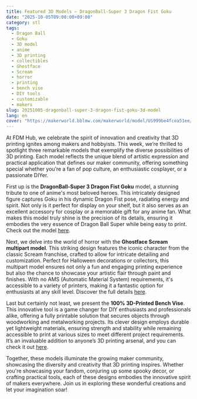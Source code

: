 ```yaml
---
title: Featured 3D Models – DragonBall-Super 3 Dragon Fist Goku
date: "2025-10-05T09:00:00+09:00"
category: stl
tags:
  - Dragon Ball
  - Goku
  - 3D model
  - anime
  - 3D printing
  - collectibles
  - Ghostface
  - Scream
  - horror
  - printing
  - bench vise
  - DIY tools
  - customizable
  - makers
slug: 20251005-dragonball-super-3-dragon-fist-goku-3d-model
lang: en
cover: "https://makerworld.bblmw.com/makerworld/model/US999be4fcea51ee/design/2025-10-05_85b59a4008a9b.png"
---
```


At FDM Hub, we celebrate the spirit of innovation and creativity that 3D printing ignites among makers and hobbyists. This week, we’re thrilled to spotlight three remarkable models that exemplify the diverse possibilities of 3D printing. Each model reflects the unique blend of artistic expression and practical application that defines our maker community, offering something special whether you’re a fan of pop culture, an enthusiastic cosplayer, or a passionate DIYer.

First up is the **DragonBall-Super 3 Dragon Fist Goku** model, a stunning tribute to one of anime's most beloved heroes. This intricately designed figure captures Goku in his dynamic Dragon Fist pose, radiating energy and spirit. Not only is it perfect for display on your shelf, but it also serves as an excellent accessory for cosplay or a memorable gift for any anime fan. What makes this model truly shine is the precision of its details, ensuring it embodies the very essence of Dragon Ball Super while being easy to print. Check out the model [here](https://makerworld.com/en/models/1857368-dragonball-super-3-dragon-fist-goku).

Next, we delve into the world of horror with the **Ghostface Scream multipart model**. This striking design features the iconic character from the classic Scream franchise, crafted to allow for intricate detailing and customization. Perfect for Halloween decorations or collectors, this multipart model ensures not only a fun and engaging printing experience but also the chance to showcase your artistic flair through paint and finishes. With no AMS (Automatic Material System) requirements, it's accessible to a variety of printers, making it a fantastic option for enthusiasts at any skill level. Discover the full details [here](https://makerworld.com/en/models/1857938-ghostface-scream-multipart-no-ams).

Last but certainly not least, we present the **100% 3D-Printed Bench Vise**. This innovative tool is a game changer for DIY enthusiasts and professionals alike, offering a fully printable solution that secures objects through woodworking and metalworking projects. Its clever design employs durable yet lightweight materials, ensuring strength and stability while remaining accessible to print at various sizes to meet different project requirements. It’s an invaluable addition to anyone’s 3D printing arsenal, and you can check it out [here](https://makerworld.com/en/models/1858154-100-3d-printed-bench-vise).

Together, these models illuminate the growing maker community, showcasing the diversity and creativity that 3D printing inspires. Whether you're showcasing your fandom, conjuring up some spooky decor, or crafting practical tools, each of these designs embodies the innovative spirit of makers everywhere. Join us in exploring these wonderful creations and let your imagination soar!